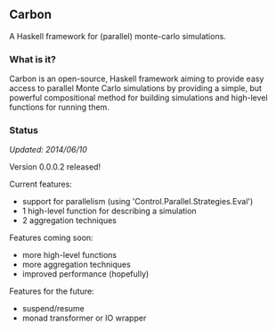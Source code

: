 ## Carbon

A Haskell framework for (parallel) monte-carlo simulations.

### What is it?

Carbon is an open-source, Haskell framework aiming to provide easy access to parallel Monte Carlo simulations by providing a simple, but powerful compositional method for building simulations and high-level functions for running them.

### Status

_Updated: 2014/06/10_

Version 0.0.0.2 released!

Current features:
* support for parallelism (using 'Control.Parallel.Strategies.Eval')
* 1 high-level function for describing a simulation
* 2 aggregation techniques

Features coming soon:
* more high-level functions
* more aggregation techniques
* improved performance (hopefully)

Features for the future:
* suspend/resume
* monad transformer or IO wrapper
